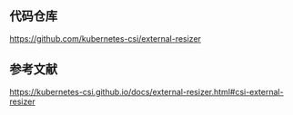 

## 代码仓库
https://github.com/kubernetes-csi/external-resizer


## 参考文献
https://kubernetes-csi.github.io/docs/external-resizer.html#csi-external-resizer


